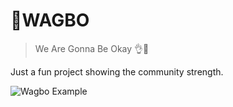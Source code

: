 # 🐻WAGBO
> We Are Gonna Be Okay 👌🐻

Just a fun project showing the community strength.

<img src="https://raw.githubusercontent.com/bennodev19/wagbo/master/static/wagbo.png" alt="Wagbo Example">
